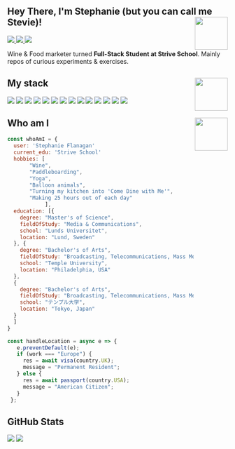 ## Hey There, I'm Stephanie (but you can call me Stevie)!<img src="https://media.giphy.com/media/SWoXEoE1lA0uSQcF1h/giphy.gif" align="right"  width="75px">

<p align='left'>
  <a href="mailto:flanagan.stephanie@gmail.com?subjetc=Hi, from Git Hub" target="_blank">
    <img src="https://img.shields.io/badge/Gmail-D14836?style=for-the-badge&logo=gmail&logoColor=white" />
  </a>
  <a href="https://www.instagram.com/camelToeCase" target="_blank">
    <img src="https://img.shields.io/badge/Instagram-E4405F?style=for-the-badge&logo=instagram&logoColor=white" />        
  </a>
  <a href="https://www.linkedin.com/in/srflanagan/" target="_blank">
  <img src="https://img.shields.io/badge/LinkedIn-D14836?style=for-the-badge&logo=Linkedin&logoColor=white" />
  </a>
</p>

Wine & Food marketer turned **Full-Stack Student at <a hef="https://github.com/Strive-School" target="\_blank">Strive School**</a>. Mainly repos of curious experiments & exercises.

## My stack <img src="https://media.giphy.com/media/ksE9feSa2b4V2GYwY4/giphy.gif" align="right" width="75px">

<p align = 'left'>
<img src = 'https://img.shields.io/badge/React-00599C?style=for-the-badge&logo=react&logoColor=white' />
<img src = 'https://img.shields.io/badge/JavaScript-ED8B00?style=for-the-badge&logo=javascript&logoColor=white' /> 
<img src = 'https://img.shields.io/badge/MongoDB-14354C?style=for-the-badge&logo=mongodb&logoColor=white'/> 
<img src = 'https://img.shields.io/badge/PostgreSQL-00000F?style=for-the-badge&logo=postgresql&logoColor=white'/> 
<img src = 'https://img.shields.io/badge/CSS%20-%23F37626.svg?&style=for-the-badge&logo=CSS&logoColor=white'/>
<img src = 'https://img.shields.io/badge/html%20-%23150458.svg?&style=for-the-badge&logo=html&logoColor=white'/>
<img src = 'https://img.shields.io/badge/typescript%20-%23013243.svg?&style=for-the-badge&logo=typescript&logoColor=white'/>  
<img src="https://img.shields.io/badge/Heroku-430098?style=for-the-badge&logo=heroku&logoColor=white">
<img src="https://img.shields.io/badge/Bootstrap-563D7C?style=for-the-badge&logo=bootstrap&logoColor=white">
<img src="https://img.shields.io/badge/Node.js-43853D?style=for-the-badge&logo=node.js&logoColor=white">
<img src="https://img.shields.io/badge/Microsoft_Azure-0089D6?style=for-the-badge&logo=microsoft-azure&logoColor=white"> <img src="https://img.shields.io/badge/Discord-7289DA?style=for-the-badge&logo=discord&logoColor=white"> <img src="https://img.shields.io/badge/GitHub-100000?style=for-the-badge&logo=github&logoColor=white"> <img src="https://img.shields.io/badge/Express.js-404D59?style=for-the-badge">
</p>

## Who am I <img src="https://media.giphy.com/media/W5eoZHPpUx9sapR0eu/giphy.gif" align="right"  width="75px">

```javascript
const whoAmI = {
  user: 'Stephanie Flanagan'
  current_edu: 'Strive School'
  hobbies: [
       "Wine",
       "Paddleboarding",
       "Yoga",
       "Balloon animals",
       "Turning my kitchen into 'Come Dine with Me'",
       "Making 25 hours out of each day"
			],
  education: [{
    degree: "Master's of Science",
    fieldOfStudy: "Media & Communications",
    school: "Lunds Universitet",
    location: "Lund, Sweden"
  }, {
    degree: "Bachelor's of Arts",
    fieldOfStudy: "Broadcasting, Telecommunications, Mass Media",
    school: "Temple University",
    location: "Philadelphia, USA"
  },
  {
    degree: "Bachelor's of Arts",
    fieldOfStudy: "Broadcasting, Telecommunications, Mass Media",
    school: "テンプル大学",
    location: "Tokyo, Japan"
  }
  ]
}

const handleLocation = async e => {
   e.preventDefault(e);
   if (work === "Europe") {
     res = await visa(country.UK);
     message = "Permanent Resident";
   } else {
     res = await passport(country.USA);
     message = "American Citizen";
   }
 };
```

## GitHub Stats

<div style="display: inline-block">
<img src="https://github-readme-stats.vercel.app/api?username=youCanCallMeStevie&theme=bear">

<img src="https://github-readme-stats.vercel.app/api/top-langs/?username=youCanCallMeStevie&langs_count=3&show_icons=true&theme=bear">
</div>
